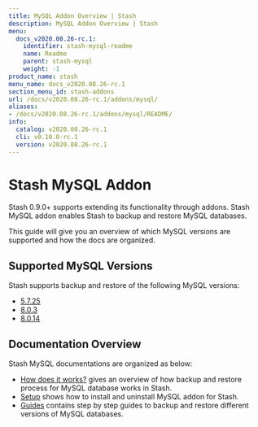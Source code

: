 ```yaml
---
title: MySQL Addon Overview | Stash
description: MySQL Addon Overview | Stash
menu:
  docs_v2020.08.26-rc.1:
    identifier: stash-mysql-readme
    name: Readme
    parent: stash-mysql
    weight: -1
product_name: stash
menu_name: docs_v2020.08.26-rc.1
section_menu_id: stash-addons
url: /docs/v2020.08.26-rc.1/addons/mysql/
aliases:
- /docs/v2020.08.26-rc.1/addons/mysql/README/
info:
  catalog: v2020.08.26-rc.1
  cli: v0.10.0-rc.1
  version: v2020.08.26-rc.1
---
```


# Stash MySQL Addon

Stash 0.9.0+ supports extending its functionality through addons. Stash MySQL addon enables Stash to backup and restore MySQL databases.

This guide will give you an overview of which MySQL versions are supported and how the docs are organized.

## Supported MySQL Versions

Stash supports backup and restore of the following MySQL versions:

- [5.7.25](/docs/v2020.08.26-rc.1/addons/mysql/guides/5.7.25/mysql)
- [8.0.3](/docs/v2020.08.26-rc.1/addons/mysql/guides/8.0.3/mysql)
- [8.0.14](/docs/v2020.08.26-rc.1/addons/mysql/guides/8.0.14/mysql)

## Documentation Overview

Stash MySQL documentations are organized as below:

- [How does it works?](/docs/v2020.08.26-rc.1/addons/mysql/overview) gives an overview of how backup and restore process for MySQL database works in Stash.
- [Setup](/docs/v2020.08.26-rc.1/addons/mysql/setup/install) shows how to install and uninstall MySQL addon for Stash.
- [Guides](/docs/v2020.08.26-rc.1/addons/mysql/guides/8.0.14/mysql) contains step by step guides to backup and restore different versions of MySQL databases.
